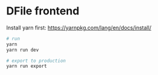 # DFile frontend

Install yarn first: https://yarnpkg.com/lang/en/docs/install/

```bash
# run
yarn
yarn run dev

# export to production
yarn run export
```
